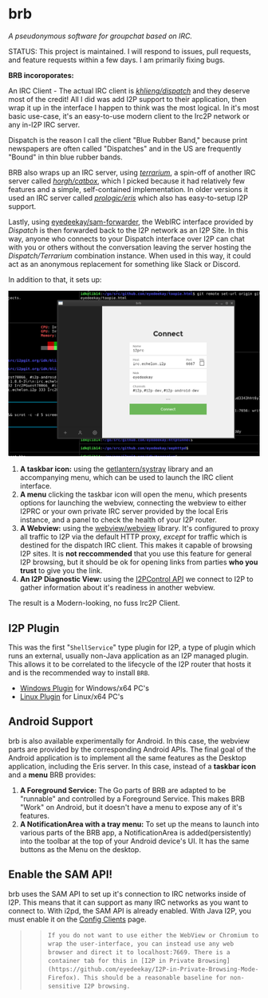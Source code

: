 brb
===

*A pseudonymous software for groupchat based on IRC.*

STATUS: This project is maintained. I will respond to issues, pull requests, and feature requests within a few days. I am primarily fixing bugs.

**BRB incoroporates:**

An IRC Client - The actual IRC client is *[khlieng/dispatch](https://github.com/khlieng/dispatch)*
and they deserve most of the credit! All I did was add I2P support to
their application, then wrap it up in the interface I happen to think
was the most logical. In it's most basic use-case, it's an easy-to-use
modern client to the Irc2P network or any in-I2P IRC server.

Dispatch is the reason I call the client "Blue Rubber Band," because print newspapers
are often called "Dispatches" and in the US are frequently "Bound" in thin blue rubber
bands.

BRB also wraps up an IRC server, using *[terrarium](https://i2pgit.org/idk/terrarium)*,
a spin-off of another IRC server called *[horgh/catbox](https://github.com/horgh/catbox)*,
which I picked because it had relatively few features and a simple, self-contained
implementation. In older versions it used an IRC server called *[prologic/eris](https://git.mills.io/prologic/eris)*
which also has easy-to-setup I2P support.

Lastly, using [eyedeekay/sam-forwarder](https://github.com/eyedeekay/sam-forwarder),
the WebIRC interface provided by *Dispatch* is then forwarded back to the I2P network
as an I2P Site. In this way, anyone who connects to your Dispatch interface over I2P
can chat with you or others without the conversation leaving the server hosting the
*Dispatch/Terrarium* combination instance. When used in this way, it could act as an
anonymous replacement for something like Slack or Discord.

In addition to that, it sets up:

![BRB screenshot](screenshot.png)

 1. **A taskbar icon:** using the [getlantern/systray](https://github.com/getlantern/systray)
  library and an accompanying menu, which can be used to launch the IRC client interface.
 2. **A menu** clicking the taskbar icon will open the menu, which presents
  options for launching the webview, connecting the webview to either I2PRC
  or your own private IRC server provided by the local Eris instance, and
  a panel to check the health of your I2P router.
 3. **A Webview:** using the [webview/webview](https://github.com/webview/webview)
  library. It's configured to proxy all traffic to I2P via the default
  HTTP proxy, *except* for traffic which is destined for the dispatch
  IRC client. This makes it capable of browsing I2P sites. It is
  **not reccommended** that you use this feature for general I2P browsing,
  but it should be ok for opening links from parties **who you trust** to
  give you the link.
 4. **An I2P Diagnostic View:** using the [I2PControl API](https://geti2p.net/en/docs/api/i2pcontrol)
  we connect to I2P to gather information about it's readiness in another
  webview.

The result is a Modern-looking, no fuss Irc2P Client.

I2P Plugin
----------

This was the first "`ShellService`" type plugin for I2P, a type of plugin which
runs an external, usually non-Java application as an I2P managed plugin. This allows
it to be correlated to the lifecycle of the I2P router that hosts it and is the
recommended way to install `BRB`.

 - [Windows Plugin](http://idk.i2p/brb/brb-windows.su3) for Windows/x64 PC's
 - [Linux Plugin](http://idk.i2p/brb/brb-linux.su3) for Linux/x64 PC's

Android Support
---------------

brb is also available experimentally for Android. In this case, the webview
parts are provided by the corresponding Android APIs. The final goal of the
Android application is to implement all the same features as the Desktop
application, including the Eris server. In this case, instead of a 
**taskbar icon** and a **menu** BRB provides:

 1. **A Foreground Service:** The Go parts of BRB are adapted to be "runnable"
  and controlled by a Foreground Service. This makes BRB "Work" on Android,
  but it doesn't have a menu to expose any of it's features.
 2. **A NotificationArea with a tray menu:** To set up the means to launch into
  various parts of the BRB app, a NotificationArea is added(persistently) into
  the toolbar at the top of your Android device's UI. It has the same buttons as
  the Menu on the desktop.

Enable the SAM API!
-------------------

brb uses the SAM API to set up it's connection to IRC networks inside of I2P.
This means that it can support as many IRC networks as you want to connect to.
With i2pd, the SAM API is already enabled. With Java I2P, you must enable it
on the [Config Clients](http://localhost:7657/configclients) page.

  >> `If you do not want to use either the WebView or Chromium to wrap the
  user-interface, you can instead use any web browser and direct it to
  localhost:7669. There is a container tab for this in
  [I2P in Private Browsing](https://github.com/eyedeekay/I2P-in-Private-Browsing-Mode-Firefox).
  This should be a reasonable baseline for non-sensitive I2P browsing.`

